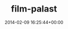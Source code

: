 ---
title:		"film-palast"
type:		"upload"
description:		"TBC"
date:		"2014-02-09 16:25:44+00:00"
album:		"city"
filename:		"film-palast.md"
series:		""
cl_public_id:		"city/film-palast"
cl_version:		1497000277
format:		"tiff"
bytes:		6397500
width:		2560
height:		1440
exposure_mode:		"Auto"
program:		"Aperture-priority AE"
aperture:		"4.0"
focal_length:		"50.0 mm"
iso:		"800"
shutter_speed:		"1/20"
metering:		"Multi-segment"
flash:		"Off, Did not fire"
white_balance:		"Custom"
colour_temp:		"3600"
has_crop:		"true"
orientation:		"Horizontal (normal)"
camera_model:		"NIKON D800"
lens_info:		"0mm f/0"
artist:		"No artist info"
x_resolution:		"300"
y_resolution:		"300"
---